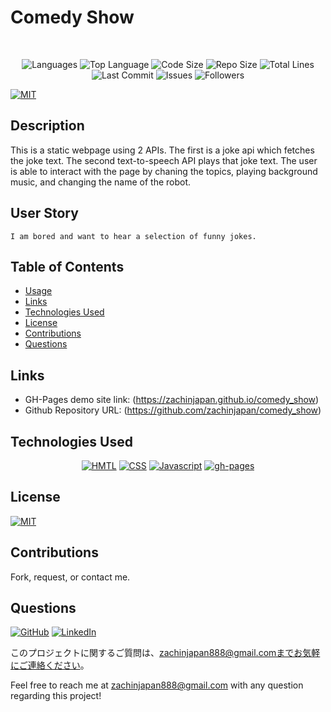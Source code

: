 # Comedy Show

</br>
<p align="center">
    <img src="https://img.shields.io/github/languages/count/zachinjapan/comedy_show?style=plastic" alt="Languages" />
    <img src="https://img.shields.io/github/languages/top/zachinjapan/comedy_show?style=plastic&labelColor=yellow" alt="Top Language" />
    <img src="https://img.shields.io/github/languages/code-size/zachinjapan/comedy_show?style=plastic" alt="Code Size" />
    <img src="https://img.shields.io/github/repo-size/zachinjapan/comedy_show?style=plastic" alt="Repo Size" />   
    <img src="https://img.shields.io/tokei/lines/github/zachinjapan/comedy_show?style=plastic" alt="Total Lines" />
    <img src="https://img.shields.io/github/last-commit/zachinjapan/comedy_show?style=plastic" alt="Last Commit" />  
    <img src="https://img.shields.io/github/issues/zachinjapan/comedy_show?style=plastic" alt="Issues" />  
    <img src="https://img.shields.io/github/followers/zachinjapan?style=social" alt="Followers" />  
</p>

[![MIT](https://img.shields.io/badge/license-MIT-green?style=plastic)](https://github.com/git/git-scm.com/blob/main/MIT-LICENSE.txt)

## Description

This is a static webpage using 2 APIs. The first is a joke api which fetches the joke text. The second text-to-speech API plays that joke text. The user is able to interact with the page by chaning the topics, playing background music, and changing the name of the robot.

## User Story

```
I am bored and want to hear a selection of funny jokes.
```

## Table of Contents

- [Usage](#usage)
- [Links](#links)
- [Technologies Used](#technologies-used)
- [License](#license)
- [Contributions](#contributions)
- [Questions](#questions)

## Links

- GH-Pages demo site link: (https://zachinjapan.github.io/comedy_show)
- Github Repository URL: (https://github.com/zachinjapan/comedy_show)

## Technologies Used

<p align="center">
    <a href="https://developer.mozilla.org/en-US/docs/Web/HTML"><img src="https://img.shields.io/badge/-HTML-orange?style=for-the-badge"  alt="HMTL" /></a>
    <a href="https://developer.mozilla.org/en-US/docs/Web/CSS"><img src="https://img.shields.io/badge/-CSS-blue?style=for-the-badge" alt="CSS" /></a>
    <a href="https://www.javascript.com/"><img src="https://img.shields.io/badge/-Javascript-yellow?style=for-the-badge" alt="Javascript" /></a>
    <a href="https://www.npmjs.com/package/gh-pages"><img src="https://img.shields.io/badge/-ghpages-orange?style=for-the-badge" alt="gh-pages" /></a>
</p>

## License

[![MIT](https://img.shields.io/badge/license-MIT-green?style=plastic)](https://github.com/git/git-scm.com/blob/main/MIT-LICENSE.txt)

## Contributions

Fork, request, or contact me.

## Questions

[![GitHub](https://img.shields.io/badge/My%20GitHub-Click%20Me!-blueviolet?style=plastic&logo=GitHub)](https://github.com/zachinjapan)
[![LinkedIn](https://img.shields.io/badge/My%20LinkedIn-Click%20Me!-grey?style=plastic&logo=LinkedIn&labelColor=blue)](https://www.linkedin.com/in/zach-stone-45b649211/)

このプロジェクトに関するご質問は、zachinjapan888@gmail.comまでお気軽にご連絡ください。

Feel free to reach me at zachinjapan888@gmail.com with any question regarding this project!
